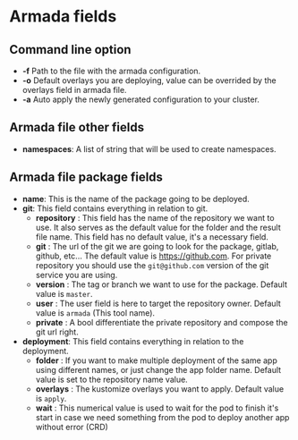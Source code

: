 # Armada fields

## Command line option

- **-f** Path to the file with the armada configuration.
- **-o** Default overlays you are deploying, value can be overrided by the overlays field in armada file.
- **-a** Auto apply the newly generated configuration to your cluster.

## Armada file other fields

- **namespaces**: A list of string that will be used to create namespaces.

## Armada file package fields

- **name**: This is the name of the package going to be deployed.
- **git**: This field contains everything in relation to git.
    - **repository** : This field has the name of the repository we want to use. It also serves as the default value for the folder and the result file name. This field has no default value, it's a necessary field.
    - **git** : The url of the git we are going to look for the package, gitlab, github, etc... The default value is https://github.com. For private repository you should use the `git@github.com` version of the git service you are using.
    - **version** : The tag or branch we want to use for the package. Default value is `master`.
    - **user** : The user field is here to target the repository owner. Default value is `armada` (This tool name).
    - **private** : A bool differentiate the private repository and compose the git url right.
- **deployment**: This field contains everything in relation to the deployment.
    - **folder** : If you want to make multiple deployment of the same app using different names, or just change the app folder name. Default value is set to the repository name value.
    - **overlays** : The kustomize overlays you want to apply. Default value is `apply`.
    - **wait** : This numerical value is used to wait for the pod to finish it's start in case we need something from the pod to deploy another app without error (CRD)